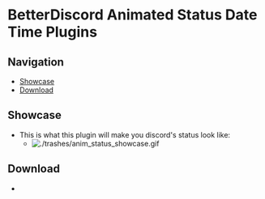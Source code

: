 # BetterDiscord Animated Status Date Time Plugins
## Navigation
- [Showcase](#show)
- [Download](#down_main)

<a name="show"/></a>
## Showcase
- This is what this plugin will make you discord's status look like:
	- ![./trashes/anim_status_showcase.gif](showcase)

<a name="down_main"/></a>
## Download
- 


